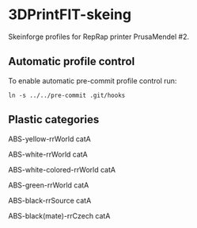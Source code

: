 3DPrintFIT-skeing
=================

Skeinforge profiles for RepRap printer PrusaMendel #2.


Automatic profile control
-------------------------

To enable automatic pre-commit profile control run:

    ln -s ../../pre-commit .git/hooks


Plastic categories
------------------
ABS-yellow-rrWorld		catA

ABS-white-rrWorld		catA

ABS-white-colored-rrWorld	catA

ABS-green-rrWorld		catA

ABS-black-rrSource		catA

ABS-black(mate)-rrCzech		catA


